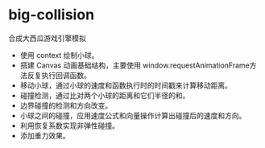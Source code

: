 # big-collision

合成大西瓜游戏引擎模拟

- 使用 context 绘制小球。
- 搭建 Canvas 动画基础结构，主要使用 window.requestAnimationFrame方法反复执行回调函数。
- 移动小球，通过小球的速度和函数执行时的时间戳来计算移动距离。
- 碰撞检测，通过比对两个小球的距离和它们半径的和。
- 边界碰撞的检测和方向改变。
- 小球之间的碰撞，应用速度公式和向量操作计算出碰撞后的速度和方向。
- 利用恢复系数实现非弹性碰撞。
- 添加重力效果。
